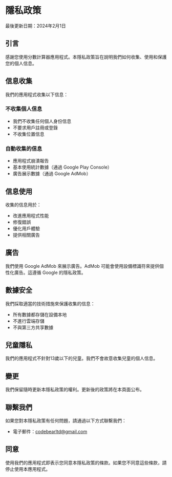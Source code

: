 # 隱私政策

最後更新日期：2024年2月1日

## 引言
感謝您使用分數計算器應用程式。本隱私政策旨在說明我們如何收集、使用和保護您的個人信息。

## 信息收集
我們的應用程式收集以下信息：

### 不收集個人信息
- 我們不收集任何個人身份信息
- 不要求用戶註冊或登錄
- 不收集位置信息

### 自動收集的信息
- 應用程式崩潰報告
- 基本使用統計數據（通過 Google Play Console）
- 廣告展示數據（通過 Google AdMob）

## 信息使用
收集的信息用於：
- 改進應用程式性能
- 修復錯誤
- 優化用戶體驗
- 提供相關廣告

## 廣告
我們使用 Google AdMob 來展示廣告。AdMob 可能會使用設備標識符來提供個性化廣告。這遵循 Google 的隱私政策。

## 數據安全
我們採取適當的技術措施來保護收集的信息：
- 所有數據都存儲在設備本地
- 不進行雲端存儲
- 不與第三方共享數據

## 兒童隱私
我們的應用程式不針對13歲以下的兒童。我們不會故意收集兒童的個人信息。

## 變更
我們保留隨時更新本隱私政策的權利。更新後的政策將在本頁面公布。

## 聯繫我們
如果您對本隱私政策有任何問題，請通過以下方式聯繫我們：
- 電子郵件：codebearltd@gmail.com

## 同意
使用我們的應用程式即表示您同意本隱私政策的條款。如果您不同意這些條款，請停止使用本應用程式。
